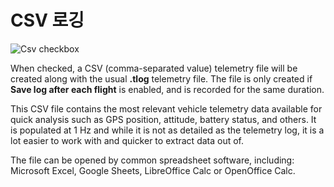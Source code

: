 # CSV 로깅

![Csv checkbox](../../assets/settings/general/csv.jpg)

When checked, a CSV (comma-separated value) telemetry file will be created along with the usual **.tlog** telemetry file. The file is only created if **Save log after each flight** is enabled, and is recorded for the same duration.

This CSV file contains the most relevant vehicle telemetry data available for quick analysis such as GPS position, attitude, battery status, and others. It is populated at 1 Hz and while it is not as detailed as the telemetry log, it is a lot easier to work with and quicker to extract data out of.

The file can be opened by common spreadsheet software, including: Microsoft Excel, Google Sheets, LibreOffice Calc or OpenOffice Calc.
